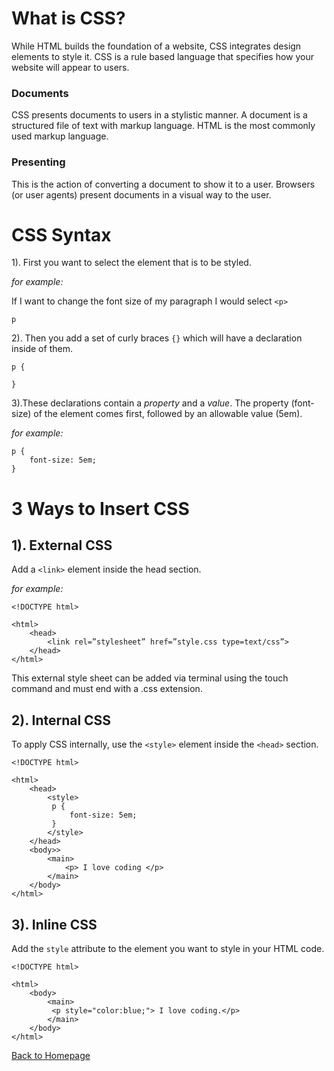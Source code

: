 # What is CSS?
While HTML builds the foundation of a website, CSS integrates design elements to style it. CSS is a rule based language that specifies how your website will appear to users. 

### Documents
CSS presents documents to users in a stylistic manner. A document is a structured file of text with markup language. HTML is the most commonly used markup language.


### Presenting

This is the action of converting a document to show it to a user. Browsers (or user agents) present documents in a visual way to the user. 


# CSS Syntax
1). First you want to select the element that is to be styled. 

*for example:*

If I want to change the font size of my paragraph I would select `<p>`
```
p

```

2). Then you add a set of curly braces `{}` which will have a declaration inside of them. 

```
p {

}
```

3).These declarations contain a *property* and a *value*. The property (font-size) of the element comes first, followed by an allowable value (5em). 

*for example:* 

``` 
p {
    font-size: 5em;
}
```

# 3 Ways to Insert CSS
## 1). External CSS
Add a `<link>` element inside the head section. 

*for example:*
```
<!DOCTYPE html>

<html>
    <head>
        <link rel=”stylesheet” href=”style.css type=text/css”>
    </head>
</html>
```

This external style sheet can be added via terminal using the touch command and must end with a .css extension. 

## 2). Internal CSS
To apply CSS internally, use the `<style>` element inside the `<head>` section. 

```
<!DOCTYPE html>

<html>
    <head> 
        <style>
         p {
             font-size: 5em;
         }
        </style>
    </head>
    <body>> 
        <main>
            <p> I love coding </p>
        </main>
    </body>
</html>

```

## 3). Inline CSS
Add the `style` attribute to the element you want to style in your HTML code. 

```
<!DOCTYPE html>

<html>
    <body>
        <main>
         <p style="color:blue;"> I love coding.</p>
        </main>
    </body>
</html>
```

[Back to Homepage](README.md)